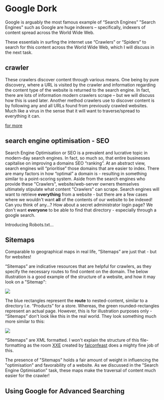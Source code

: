 # Google Dork

Google is arguably the most famous example of “Search Engines”
"Search Engines" such as Google are huge indexers – specifically, indexers of content spread across the World Wide Web.

These essentials in surfing the internet use “Crawlers” or “Spiders” to search for this content across the World Wide Web, which I will discuss in the next task.


## crawler

These crawlers discover content through various means. One being by pure discovery, where a URL is visited by the crawler and information regarding the content type of the website is returned to the search engine. In fact, there are lots of information modern crawlers scrape – but we will discuss how this is used later. Another method crawlers use to discover content is by following any and all URLs found from previously crawled websites. Much like a virus in the sense that it will want to traverse/spread to everything it can.

[for more](https://tryhackme.com/room/googledorking)

## search engine optimisation - SEO

Search Engine Optimisation or SEO is a prevalent and lucrative topic in modern-day search engines. In fact, so much so, that entire businesses capitalise on improving a domains SEO “ranking”. At an abstract view, search engines will “prioritise” those domains that are easier to index. There are many factors in how “optimal” a domain is - resulting in something similar to a point-scoring system.
Aside from the search engines who provide these "Crawlers", website/web-server owners themselves ultimately stipulate what content "Crawlers" can scrape. Search engines will want to retrieve **everything** from a website - but there are a few cases where we wouldn't want **all** of the contents of our website to be indexed! Can you think of any...? How about a secret administrator login page? We don't want **everyone** to be able to find that directory - especially through a google search.

Introducing Robots.txt...


## Sitemaps

Comparable to geographical maps in real life, “Sitemaps” are just that - but for websites!

  
“Sitemaps” are indicative resources that are helpful for crawlers, as they specify the necessary routes to find content on the domain. The below illustration is a good example of the structure of a website, and how it may look on a "Sitemap":

![](https://i.imgur.com/L5WqJU4.png)

  

The blue rectangles represent the **route** to nested-content, similar to a directory I.e. “Products” for a store. Whereas, the green rounded-rectangles represent an actual page. However, this is for illustration purposes only - “Sitemaps” don't look like this in the real world. They look something much more similar to this:

![](https://i.imgur.com/12Yxcn5.png)

“Sitemaps” are XML formatted. I won't explain the structure of this file-formatting as the room [XXE](https://tryhackme.com/room/xxe) created by [falconfeast](https://tryhackme.com/p/falconfeast) does a mighty fine job of this.

The presence of "Sitemaps" holds a fair amount of weight in influencing the "optimisation" and favorability of a website. As we discussed in the "Search Engine Optimisation" task, these maps make the traversal of content much easier for the crawler!


## Using Google for Advanced Searching

